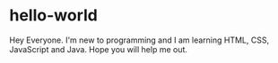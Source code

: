 # hello-world

Hey Everyone.
I'm new to programming and I am learning HTML, CSS, JavaScript and Java. Hope you will help me out.
